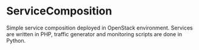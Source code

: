 # ServiceComposition

Simple service composition deployed in OpenStack environment.
Services are written in PHP, traffic generator and monitoring scripts are done in Python.
